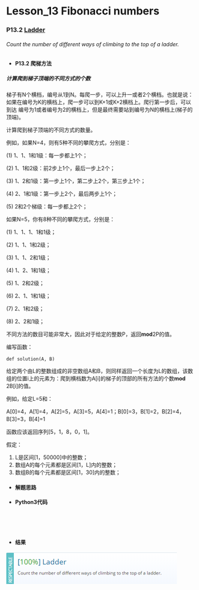 # Lesson_13 Fibonacci numbers  


### P13.2 [Ladder](https://app.codility.com/programmers/lessons/13-fibonacci_numbers/ladder/) 

###### Count the number of different ways of climbing to the top of a ladder.

* #### P13.2 爬梯方法

##### 计算爬到梯子顶端的不同方式的个数

梯子有N个横档，编号从1到N。每爬一步，可以上升一或者2个横档。也就是说：如果在编号为K的横档上，爬一步可以到K+1或K+2横档上。爬行第一步后，可以到达
编号为1或者编号为2的横档上，但是最终需要站到编号为N的横档上(梯子的顶端)。

计算爬到梯子顶端的不同方式的数量。

例如，如果N=4，则有5种不同的攀爬方式，分别是：

(1) 1、1、1和1级：每一步都上1个；
  
(2) 1、1和2级：前2步上1个，最后一步上2个；
  
(3) 1、2和1级：第一步上1个，第二步上2个，第三步上1个；
  
(4) 2、1和1级：第一步上2个，最后两步上1个；
  
(5) 2和2个梯级：每一步都上2个；

如果N=5，你有8种不同的攀爬方式，分别是：

(1) 1、1、1、1和1级；
  
(2) 1、1、1和2级；
  
(3) 1、1、2和1级；
  
(4) 1、2、1和1级；
  
(5) 1、2和2级；
  
(6) 2、1、1和1级；
  
(7) 2、1和2级；
  
  (8) 2、2和1级；
  
不同方法的数目可能非常大，因此对于给定的整数P，返回**mod**2P的值。

编写函数：
```
def solution(A, B)
```

给定两个由L的整数组成的非空数组A和B，则同样返回一个长度为L的数组，该数组的位置i上的元素为：爬到横档数为A[i]的梯子的顶部的所有方法的个数**mod**
2B[i]的值。

例如，给定L=5和：

A[0]=4，A[1]=4，A[2]=5，A[3]=5，A[4]=1；B[0]=3，B[1]=2，B[2]=4，B[3]=3，B[4]=1

函数应该返回序列[5，1，8，0，1]。

假定：

  1. L是区间[1，50000]中的整数；
  2. 数组A的每个元素都是区间[1，L]内的整数；
  3. 数组B的每个元素都是区间[1，30]内的整数；
  
* #### 解题思路


* #### Python3代码

```




```

* #### 结果


![image](https://github.com/Anfany/Codility-Lessons-By-Python3/blob/master/L13_Fibonacci%20numbers/13.2.png)
